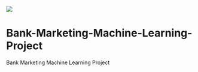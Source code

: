 ![](https://komarev.com/ghpvc/?username=RakeshKumar045&color=blue)

# Bank-Marketing-Machine-Learning-Project
Bank Marketing Machine Learning Project
